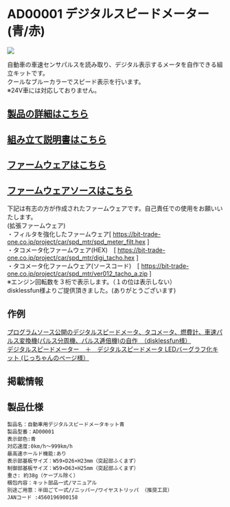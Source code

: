 # AD00001 デジタルスピードメーター(青/赤)  

[![](https://bit-trade-one.co.jp/wp/wp-content/uploads/2014/04/aca30759e3116cac0215f597f431818a.png)](https://bit-trade-one.co.jp/product/assemblydisk/ad00001/)  

自動車の車速センサパルスを読み取り、デジタル表示するメータを自作できる組立キットです。  
クールなブルーカラーでスピード表示を行います。  
※24V車には対応しておりません。

## [製品の詳細はこちら](https://bit-trade-one.co.jp/product/assemblydisk/ad00001/)  

## [組み立て説明書はこちら](https://github.com/bit-trade-one/AD00001-Digital-Speed-Meter-Blue/blob/master/Manual/Manual_DSMblue.pdf)  

## [ファームウェアはこちら](https://github.com/bit-trade-one/AD00001-Digital-Speed-Meter-Blue/raw/master/Firmware/spd_meter.zip)  

## [ファームウェアソースはこちら](https://github.com/bit-trade-one/AD00001-Digital-Speed-Meter-Blue/raw/master/Firmware_source/ver011.zip)

下記は有志の方が作成されたファームウェアです。自己責任での使用をお願いいたします。  
(拡張ファームウェア)  
・フィルタを強化したファームウェア[ https://bit-trade-one.co.jp/project/car/spd_mtr/spd_meter_filt.hex ]  
・タコメータ化ファームウェア(HEX)　[ https://bit-trade-one.co.jp/project/car/spd_mtr/digi_tacho.hex ]  
・タコメータ化ファームウェア(ソースコード)　[ https://bit-trade-one.co.jp/project/car/spd_mtr/ver012_tacho_a.zip ]  
※エンジン回転数を３桁で表示します。（１の位は表示しない）  
disklessfun様よりご提供頂きました。(ありがとうございます)  

## 作例

[プログラムソース公開のデジタルスピードメータ、タコメータ、燃費計、車速パルス変換機(パルス分周機、パルス逓倍機)の自作　（disklessfun様）](https://wikiwiki.jp/disklessfun/digital-speed-meter)  
[デジタルスピードメーター　＋　デジタルスピードメータ LEDバーグラフ化キット (じっちゃんのページ様）](https://minkara.carview.co.jp/userid/225201/car/1747782/7517193/parts.aspx)  


## 掲載情報



## 製品仕様

    製品名：自動車用デジタルスピードメータキット青  
    製品型番：AD00001  
    表示部色:青  
    対応速度:0km/h～999km/h  
    最高速ホールド機能:あり  
    表示部基板サイズ：W59×D26×H23mm（突起部ふくまず）  
    制御部基板サイズ：W59×D63×H25mm（突起部ふくまず）  
    重さ: 約38g（ケーブル除く）  
    梱包内容：キット部品一式/マニュアル  
    別途ご用意：半田ごて一式//ニッパー/ワイヤストリッパ （推奨工具）  
    JANコード :4560196900158  
